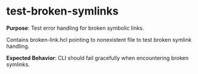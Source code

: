 # test-broken-symlinks

**Purpose**: Test error handling for broken symbolic links.

Contains broken-link.hcl pointing to nonexistent file to test broken symlink handling.

**Expected Behavior**: CLI should fail gracefully when encountering broken symlinks.
